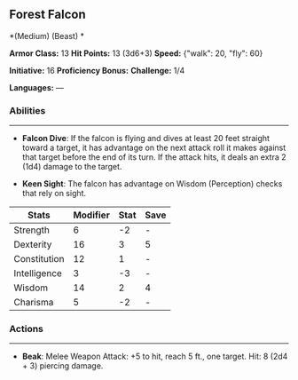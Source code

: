 ## Forest Falcon
*(Medium) (Beast) *

**Armor Class:** 13
**Hit Points:** 13 (3d6+3)
**Speed:** {"walk": 20, "fly": 60}

**Initiative:** 16
**Proficiency Bonus:**
**Challenge:** 1/4

**Languages:** —

### Abilities
 --- 
- **Falcon Dive**: If the falcon is flying and dives at least 20 feet straight toward a target, it has advantage on the next attack roll it makes against that target before the end of its turn. If the attack hits, it deals an extra 2 (1d4) damage to the target.

- **Keen Sight**: The falcon has advantage on Wisdom (Perception) checks that rely on sight.



| Stats | Modifier | Stat | Save
| ---- | ---- | ---- | ---- |
| Strength | 6 | -2 | - |
| Dexterity | 16 | 3 | 5 |
| Constitution | 12 | 1 | - |
| Intelligence | 3 | -3 | - |
| Wisdom | 14 | 2 | 4 |
| Charisma | 5 | -2 | - |

### Actions
 --- 
- **Beak**: Melee Weapon Attack: +5 to hit, reach 5 ft., one target. Hit: 8 (2d4 + 3) piercing damage.

